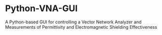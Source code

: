 # Python-VNA-GUI
A Python-based GUI for controlling a Vector Network Analyzer and Measurements of Permittivity and Electromagnetic Shielding Effectiveness
